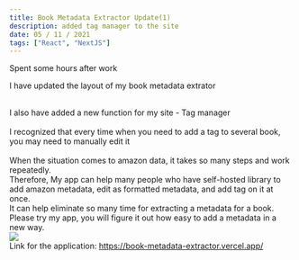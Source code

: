 ```yaml
---
title: Book Metadata Extractor Update(1)
description: added tag manager to the site
date: 05 / 11 / 2021
tags: ["React", "NextJS"]
---
```


Spent some hours after work<br/>

I have updated the layout of my book metadata extrator<br/><br/>

I also have added a new function for my site - Tag manager<br/><br/>
I recognized that every time when you need to add a tag to several book, you may need to manually edit it<br/><br/>
When the situation comes to amazon data, it takes so many steps and work repeatedly.<br/>
Therefore, My app can help many people who have self-hosted library to add amazon metadata, edit as formatted metadata, and add tag on it at once.<br/>
It can help eliminate so many time for extracting a metadata for a book.<br/>
Please try my app, you will figure it out how easy to add a metadata in a new way.<br/>
<Image layout='fill' src='/image/Blog/20211105-0100/20211105-0001.png'></Image><br/>
Link for the application: https://book-metadata-extractor.vercel.app/<br/>
